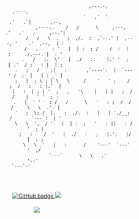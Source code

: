 <p>
<pre style="text-align:center;" class="fig">
                                  
                                                 ,---.-,                      ,----,            
                                                '   ,'  '.                  .'   .`|       ,--, 
                                    ,----..    /   /      \     ,---,    .'   .'   ;     ,--.'| 
                                   /   /   \  .   ;  ,/.  :  ,`--.' |  ,---, '    .'  ,--,  | : 
                                 /   .     : '   |  | :  ; /    /  :  |   :     ./,---.'|  : ' 
                                .   /   ;.  \'   |  ./   ::    |.' '  ;   | .'  / ;   : |  | ; 
                               .   ;   /  ` ;|   :       ,`----':  |  `---' /  ;  |   | : _' | 
                              ;   |  ; \ ; | \   \     /    '   ' ;    /  ;  /   :   : |.'  | 
                              |   :  | ; | '  ;   ,   '\    |   | |   ;  /  /    |   ' '  ; : 
                              .   |  ' ' ' : /   /      \   '   : ;  /  /  /     \   \  .'. | 
                              '   ;  \; /  |.   ;  ,/.  :   |   | './__;  /       `---`:  | ' 
                               \   \  ',  / '   |  | :  ;   '   : ||   : /             '  ; | 
                                ;   :    /  '   |  ./   :   ;   |.';   |/              |  : ; 
                                 \   \ .'   |   :      /    '---'  `---'               '  ,/  
                                  `---`      \   \   .'                                '--'   
				              `---`-'                                         
 </pre>
</p>
<p align="center">
  <a href="https://github.com/N0b1ta?tab=followers">
    <img src="https://img.shields.io/github/followers/N0b1ta?label=Followers&logo=GitHub&style=for-the-badge&color=yellow" alt="GitHub badge" />
  </a>
  <a href="http://twitter.com/hello_n0b1ta">
    <img src="https://img.shields.io/twitter/follow/hello_n0b1ta?label=Twitter&logo=twitter&style=for-the-badge&color=blue" />
  </a>
</p>
<h4 align="center"><img src="https://github-readme-stats.vercel.app/api?username=N0b1ta&show_icons=true&theme=radical" /></h4>
